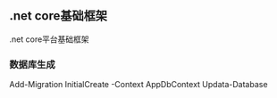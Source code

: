## .net core基础框架

.net core平台基础框架


### 数据库生成
Add-Migration InitialCreate -Context AppDbContext
Updata-Database
